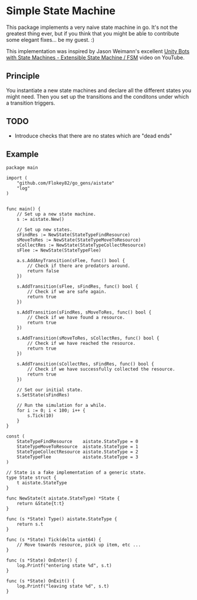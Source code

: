 # Simple State Machine
This package implements a very naive state machine in go. It's not the greatest thing ever, but if you think that you might be able to contribute some elegant fixes... be my guest. :)

This implementation was inspired by Jason Weimann's excellent [Unity Bots with State Machines - Extensible State Machine / FSM](https://www.youtube.com/watch?v=V75hgcsCGOM) video on YouTube.

## Principle
You instantiate a new state machines and declare all the different states you might need. Then you set up the transitions and the conditons under which a transition triggers.

## TODO
* Introduce checks that there are no states which are "dead ends"

## Example

```golang
package main

import (
	"github.com/Flokey82/go_gens/aistate"
	"log"
)


func main() {
	// Set up a new state machine.
	s := aistate.New()

	// Set up new states.
	sFindRes := NewState(StateTypeFindResource)
	sMoveToRes := NewState(StateTypeMoveToResource)
	sCollectRes := NewState(StateTypeCollectResource)
	sFlee := NewState(StateTypeFlee)

	a.s.AddAnyTransition(sFlee, func() bool {
		// Check if there are predators around.
		return false
	})

	s.AddTransition(sFlee, sFindRes, func() bool {
		// Check if we are safe again.
		return true
	})

	s.AddTransition(sFindRes, sMoveToRes, func() bool {
		// Check if we have found a resource.
		return true
	})

	s.AddTransition(sMoveToRes, sCollectRes, func() bool {
		// Check if we have reached the resource.
		return true
	})

	s.AddTransition(sCollectRes, sFindRes, func() bool {
		// Check if we have successfully collected the resource.
		return true
	})

	// Set our initial state.
	s.SetState(sFindRes)

	// Run the simulation for a while.
	for i := 0; i < 100; i++ {
		s.Tick(10)
	}
}

const (
	StateTypeFindResource    aistate.StateType = 0
	StateTypeMoveToResource  aistate.StateType = 1
	StateTypeCollectResource aistate.StateType = 2
	StateTypeFlee            aistate.StateType = 3
)

// State is a fake implementation of a generic state.
type State struct {
	t aistate.StateType
}

func NewState(t aistate.StateType) *State {
	return &State{t:t}
}

func (s *State) Type() aistate.StateType {
	return s.t
}

func (s *State) Tick(delta uint64) {
	// Move towards resource, pick up item, etc ...
}

func (s *State) OnEnter() {
	log.Printf("entering state %d", s.t)
}

func (s *State) OnExit() {
	log.Printf("leaving state %d", s.t)
}
```
